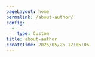 ```yaml
---
pageLayout: home
permalink: /about-author/
config:
  -
    type: Custom
title: about-author
createTime: 2025/05/25 12:05:06
---
```

